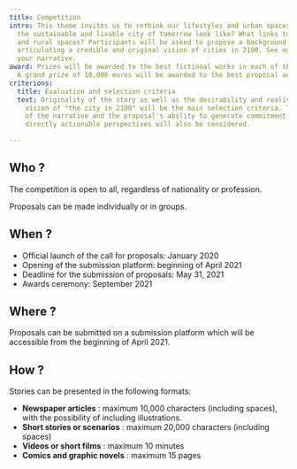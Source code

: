 ```yaml
---
title: Competition
intro: This theme invites us to rethink our lifestyles and urban spaces. What would
  the sustainable and livable city of tomorrow look like? What links to territories
  and rural spaces? Participants will be asked to propose a background for their story
  articulating a credible and original vision of cities in 2100. See our tips to create
  your narrative.
award: Prizes will be awarded to the best fictional works in each of the four categories.
  A grand prize of 10,000 euros will be awarded to the best proposal accross all categories.
criterions:
  title: Evaluation and selection criteria
  text: Originality of the story as well as the desirability and realism of the proposed
    vision of "the city in 2100" will be the main selection criteria. The quality
    of the narrative and the proposal's ability to generate commitment and to provide
    directly actionable perspectives will also be considered.

---
```

## Who ?

The competition is open to all, regardless of nationality or profession.

Proposals can be made individually or in groups.

## When ?

* Official launch of the call for proposals: January 2020
* Opening of the submission platform: beginning of April 2021
* Deadline for the submission of proposals: May 31, 2021
* Awards ceremony: September 2021

## Where ?

Proposals can be submitted on a submission platform which will be accessible from the beginning of April 2021.

## How ?

Stories can be presented in the following formats:

* **Newspaper articles** : maximum 10,000 characters (including spaces), with the possibility of including illustrations.
* **Short stories or scenarios** : maximum 20,000 characters (including spaces)
* **Videos or short films** : maximum 10 minutes
* **Comics and graphic novels** : maximum 15 pages